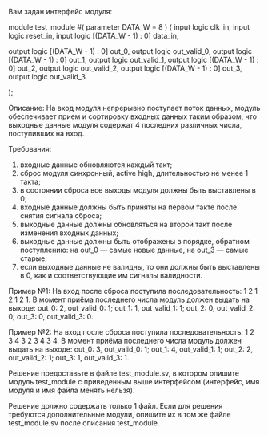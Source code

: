 Вам задан интерфейс модуля:

module test_module
#(
parameter DATA_W = 8
)
(
input logic clk_in,
input logic reset_in,
input logic [(DATA_W - 1) : 0] data_in,

output logic [(DATA_W - 1) : 0] out_0, 
output logic out_valid_0, 
output logic [(DATA_W - 1) : 0] out_1, 
output logic out_valid_1, 
output logic [(DATA_W - 1) : 0] out_2, 
output logic out_valid_2, 
output logic [(DATA_W - 1) : 0] out_3, 
output logic out_valid_3 

);

Описание:
На вход модуля непрерывно поступает поток данных, модуль обеспечивает прием и сортировку входных данных таким образом, что выходные данные модуля содержат 4 последних различных числа, поступивших на вход.

Требования:
1. входные данные обновляются каждый такт;
2. сброс модуля синхронный, active high, длительностью не менее 1 такта;
3. в состоянии сброса все выходы модуля должны быть выставлены в 0;
4. входные данные должны быть приняты на первом такте после снятия сигнала сброса;
5. выходные данные должны обновляться на второй такт после изменения входных данных;
6. выходные данные должны быть отображены в порядке, обратном поступлению: на out_0 — самые новые данные, на out_3 — самые старые;
7. если выходные данные не валидны, то они должны быть выставлены в 0, как и соответствующие им сигналы валидности.

Пример №1:
На вход после сброса поступила последовательность: 1 2 1 2 1 2 1. В момент приёма последнего числа модуль должен выдать на выходе:
out_0: 2, out_valid_0: 1;
out_1: 1, out_valid_1: 1;
out_2: 0, out_valid_2: 0;
out_3: 0, out_valid_3: 0.

Пример №2:
На вход после сброса поступила последовательность: 1 2 3 4 3 2 3 4 3 4. В момент приёма последнего числа модуль должен выдать на выходе:
out_0: 3, out_valid_0: 1;
out_1: 4, out_valid_1: 1;
out_2: 2, out_valid_2: 1;
out_3: 1, out_valid_3: 1.

Решение предоставьте в файле test_module.sv, в котором опишите модуль test_module с приведенным выше интерфейсом (интерфейс, имя модуля и имя файла менять нельзя).

Решение должно содержать только 1 файл. Если для решения требуются дополнительные модули, опишите их в том же файле test_module.sv после описания test_module.
